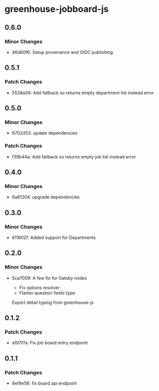 # greenhouse-jobboard-js

## 0.6.0

### Minor Changes

- 46d60f6: Setup provenance and OIDC publishing

## 0.5.1

### Patch Changes

- 5534a09: Add fallback so returns empty department list instead error

## 0.5.0

### Minor Changes

- 6702d53: update dependencies

### Patch Changes

- f39b44a: Add fallback so returns empty job list instead error

## 0.4.0

### Minor Changes

- 6a81204: upgrade dependencies

## 0.3.0

### Minor Changes

- 811602f: Added support for Departments

## 0.2.0

### Minor Changes

- 5ca7009: A few fix for Gatsby nodes

  - Fix options resolver
  - Flatten question fields type

  Export detail typing from greenhouse-js

## 0.1.2

### Patch Changes

- a197f7a: Fix job board entry endpoint

## 0.1.1

### Patch Changes

- 8ef8e56: fix board api endpoint
